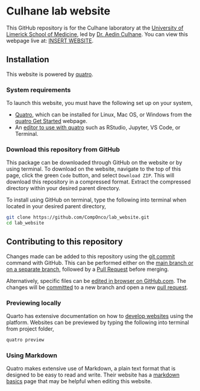 # Culhane lab website
This GitHub repository is for the Culhane laboratory at the [University of Limerick School of Medicine](https://www.ul.ie/medicine/), led by [Dr. Aedin Culhane](https://www.ul.ie/medicine/about/staff/academic-faculty/prof-aed%C3%ADn-culhane). You can view this webpage live at: [INSERT WEBSITE]().

## Installation
This website is powered by [quatro](https://quarto.org/). 

### System requirements
To launch this website, you must have the following set up on your system,
- [Quatro](https://quarto.org/), which can be installed for Linux, Mac OS, or Windows from the [quatro Get Started](https://quarto.org/docs/get-started/) webpage. 
- An [editor to use with quatro](https://quarto.org/docs/get-started/) such as RStudio, Jupyter, VS Code, or Terminal. 

### Download this repository from GitHub
This package can be downloaded through GitHub on the website or by using terminal. To download on the website, navigate to the top of this page, click the green `Code` button, and select `Download ZIP`. This will download this repository in a compressed format. Extract the compressed directory within your desired parent directory.

To install using GitHub on terminal, type the following into terminal when located in your desired parent directory,

```bash
git clone https://github.com/CompOnco/lab_website.git
cd lab_website
```

## Contributing to this repository
Changes made can be added to this repository using the [git commit](https://github.com/git-guides/git-commit) command with GitHub. This can be performed either on the [main branch or on a separate branch](https://docs.github.com/en/pull-requests/collaborating-with-pull-requests/proposing-changes-to-your-work-with-pull-requests/about-branches), followed by a [Pull Request](https://docs.github.com/en/pull-requests/collaborating-with-pull-requests/proposing-changes-to-your-work-with-pull-requests/about-pull-requests) before merging. 

Alternatively, specific files can be [edited in browser on GitHub.com](https://docs.github.com/en/repositories/working-with-files/managing-files/editing-files). The changes will be [committed](https://github.com/git-guides/git-commit) to a new branch and open a new [pull request](https://docs.github.com/en/pull-requests/collaborating-with-pull-requests/proposing-changes-to-your-work-with-pull-requests/about-pull-requests). 

### Previewing locally
Quarto has extensive documentation on how to [develop websites](https://quarto.org/docs/websites/) using the platform. Websites can be previewed by typing the following into terminal from project folder,  
```bash
quatro preview 
```

### Using Markdown
Quatro makes extensive use of Markdown, a plain text format that is designed to be easy to read and write. Their website has a [markdown basics](https://quarto.org/docs/authoring/markdown-basics.html) page that may be helpful when editing this website.
